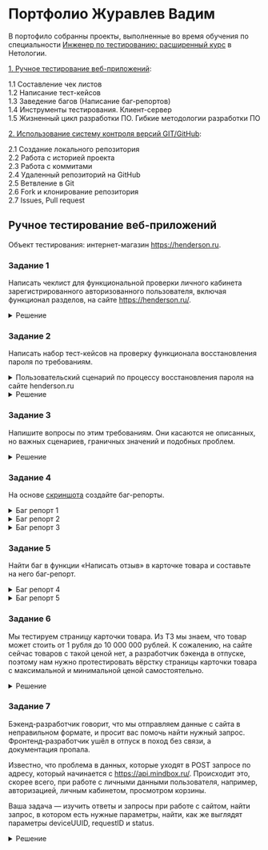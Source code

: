# Портфолио Журавлев Вадим

В портофило собранны проекты, выполненные во время обучения по специальности [Инженер по тестированию: расширенный курс](https://netology.ru/programs/qa) в Нетологии.

[1. Ручное тестирование веб-приложений]((#test-design)<br>):     

1.1 Составление чек листов  
1.2 Написание тест-кейсов  
1.3 Заведение багов (Написание баг-репортов)  
1.4 Инструменты тестирования. Клиент-сервер  
1.5 Жизненный цикл разработки ПО. Гибкие методологии   разработки ПО

[2. Использование систему контроля версий GIT/GitHub]((#git-github)<br>): 
 
2.1 Создание локального репозитория  
2.2 Работа с историей проекта  
2.3 Работа с коммитами  
2.4 Удаленный репозиторий на GitHub  
2.5 Ветвление в Git  
2.6 Fork и клонирование репозитория  
2.7 Issues, Pull request  

## Ручное тестирование веб-приложений

Объект тестирования: интернет-магазин https://henderson.ru.

### Задание 1

Написать чеклист для функциональной проверки личного кабинета зарегистрированного авторизованного пользователя, включая функционал разделов, на сайте https://henderson.ru/.

<details>
<summary>Решение</summary>

***

| | | |
|-|-|-|
|**Группа проверок/модуль**|**Проверка**|**Приоритет**|
|Мои покупки Раздел "Текущие заказы"|1. Отображение текущих заказов|High|
| |2. Просмотр статуса заказа|High|
| |3. Отмена заказа|High|
| |4. Адрес получения заказы|High|
| |5. Повтор заказа|High|
|Мои покупки Раздел "Покупки"|1. Отображение покупки|High|
| |2. Оценить и оставить отзыв о товаре|Medium|
| |3. Поиск купленного товара |Medium|
| |4. Сортировка списка покупок|High|
|Мои покупки Раздел "Отменненные заказы"|1. Отображение отменных заказов|High|
| |2. Повтор отмененного заказа|High|
| |3. Поиск отменных заказов|High|
| |4. Сортирвка отменных заказов|High|
|Личные данные|1. Валидацию поля "Фамилия"|High|
| |2. Валидацию поля "Имя"|High|
| |3. Валидацию поля "Отчество"|Low|
| |4. Валидацию поля "Дата Рождения"|High|
| |5. Валидацию поля "Телефон"|High|
| |6. Валидацию поля "Email"|High|
| |7. Выбор одного из двух данных в поле "Пол" |High|
| |8. Добавление личных данных|High|
| |9. Изменение  личных данных|High|
| |10. Измнение пароля от личного кабинета|High|
| |11. Изменение номера телефона|High|
| |12. Измнение Email|High|
|Клубная карта HENDERSON|1. Добавление клубной карты|High|
| |2. Валидацию поля "Серия"|High|
| |3. Валидацию поля "№ карты"|High|
| |4. Проверить переход по ссылке для более подробной информации о клубе привилегий и скидках по карте |Medium|
| |5. Удаление клубной карты|High|
|Избранное|1. Добавление товара в избранное|High|
| |2. Отображение товара в наличии при выборе чекбокса "Только в наличии"|High|
| |3. Отображение товара отложенные в корзине при выборе чекбокса "Отложенные в корзине"|High|
| |4. Сортировка товара по дате добавления|High|
| |5. Сортировка товара по увеличению цены|High|
| |6. Сортировка товара по убыванию цены|High|
| |7. Сортировка товара по новинкам|High|
| |8. Сортировка товара по скидкам|High|
| |9. Удаление товара из списка "Избранное"|High|
|Мои адреса Раздел "Доставка курьером"|1. Добавление адреса доставки|High|
| |2. Изменение выбранного адреса доставки|High|
| |3. Удаление выбранного адреса доставки|High|
|Мои адреса Раздел "Адреса салонов"|1. Добавление адреса салона|High|
| |2. Изменение выбранного адреса салона|High|
| |3. Удаление выбранного адреса салона|High|
|Мои адреса Раздел "Пункты выдачи и постаматы"|1. Добавление пункта выдачи|High|
| |2. Замена выбранного пункта выдачи|High|
| |3. Удаление выбранного пункта выдачи|High|
|Подписки и настройки|1. Согласие на Email рассылку|High|
| |2. Отказ от Email рассылке|High|
| |3. Соласие на смс и viber уведомления|High|
| |4. Отказ от смс и viber уведомлений|High|
| |5. Отказаться от получения электронных чеков при покупке в салоне (только для покупок в салонах РФ)|High|
| |6. Согласиться получать электронные чеки при покупке в салоне (только для покупок в салонах РФ)|High|
|Вопросы и ответы|1. Отображение вопросов клиента, если он их задает в карточке товара|Medium|
| |2. Просмотр статуса вопроса|Low|
| |3. Задать вопрос прямо из раздела "Вопросы и ответы"|Medium|
|Мои отзывы|1. Отображение отзывов клиента в ЛК|Low|
| |2. Просмотр был ли полезный отзыв или нет|Low|

***

</details>

### Задание 2

Написать набор тест-кейсов на проверку функционала восстановления пароля по требованиям. 

<details>
<summary>Пользовательский сценарий по процессу восстановления пароля на сайте henderson.ru</summary>

***

Восстановление пароля личного кабинета на сайте возможно через авторизацию в личном кабинете https://henderson.ru/hlogin/

Пользователь на главном экране нажимает кнопку “Войти”.
Система отображает радио кнопки Войти “по email” или “по номеру телефона”, а также кнопку “Забыли пароль?”.
Пользователь нажимает кнопку “Забыли пароль?”, система отображает модальное окно с вариантами по способам связи восстановления пароля- радио кнопки “по email” или “по телефону”.

Пользователь нажимает радиокнопку “по телефону”, система отображает поле для ввода номера телефона. 
Пользователь вводит номер телефона (8-888-888-88-88), нажимает кнопку “Отправить”. 
Система отображает поле “Проверочный код”.
Система отправляет в смс или в вайбер код. 
Пользователь вводит 6-ти значный код. Нажимает кнопку “Отправить”. Система отображает страницу личного кабинета. На данной странице пользователь устанавливает новый пароль.
Для повторной отправки кода пользователю необходимо нажать кнопку “Код не пришел, повторить отправку”.

Пользователь нажимает радиокнопку “по email”, система отображает поле для ввода email.
Пользователь вводит email, система проводит валидацию, пользователь нажимает кнопку “Отправить”.
Система отображает сообщение: “На Ваш адрес мы направили письмо со ссылкой.
Перейдите по ней, чтобы подтвердить корректность адреса.” Через несколько секунд система отображает кнопку “Письмо не пришло, повторить отправку”.
Система отправляет на почту письмо для перехода в личный кабинет.

***

</details> 

<details>
<summary>Решение</summary>

***

| | | | | | | |
|-|-|-|-|-|-|-|
|**ID**|**Название (Title):**|**Описание( Summary):**|**Приоритет (Priority)**|**Предусловия (Preconditions)**|**Шаги (Steps to reproduce):**|**Ожидаемый результат (Expected result):**|
|1|Восстановления пароля  на сайте henderson.ru с помощью  Email| |Высокий|Перейти по ссылке: https://henderson.ru/hlogin/|1. Нажать кнопку "Забыли пароль?"|1. Появляется форма для восстановления пароля|
| | | | | |2. Нажать радио-кнопку "по Email"|2. Появляется форма для ввода Email|
| | | | | |3. Ввести зарегистрированный Email|3. Поле "Email" приняло заданное значение|
| | | | | |4. Нажать кнопку "Отправить"|4.Система отображает сообщение:  “На Ваш адрес мы направили письмо со ссылкой. Перейдите по ней, чтобы подтвердить корректность  адреса.”  |
| | | | | |5. Перейти по ссылке из письма|5. Система отображает форму для заполнения  нового пароля и подтверждения его|
| | | | | |6. Ввести новый пароль в поле "Новый пароль"|6. Поле "Новый пароль" приняло заданное значение|
| | | | | |7. Ввести новый пароль в поле "Пароль еще раз"|7. Поле "Пароль еще раз" приняло заданное значение|
| | | | | |8. Нажать кнопку "Сохранить"|8. Система отображает сообщения  "Пароль успешно сохранен"|
|2|Восстановления пароля  на сайте henderson.ru с помощью  смс| |Высокий|Перейти по ссылке: https://henderson.ru/hlogin/|1. Нажать кнопку "Забыли пароль?"|1. Появляется форма для восстановления пароля|
| | | | | |2. Нажать радио-кнопку "по телефону"|2. Появляется форма для ввода номера телефона|
| | | | | |3. Ввести зарегистрированный номер телефона|3. Поле "номер телефон" приняло заданное значение|
| | | | | |4. Нажать кнопку "Отправить"|4.Система отображает поле “Проверочный код” и  отпраляет код по СМС|
| | | | | |5. Ввести код из СМС в поле "Проверочный код"|5. Поле "Проверочный код" приняло заданное значение|
| | | | | |6. Нажать кнопку "Отправить"|6. Система отображает страницу личного кабинета.  На данной странице пользователь устанавливает  новый пароль.|
| | | | | |7. Ввести новый пароль в поле "Новый пароль"|7. Поле "Новый пароль" приняло заданное значение|
| | | | | |8. Ввести новый пароль в поле "Пароль еще раз"|8. Поле "Пароль еще раз" приняло заданное значение|
| | | | | |9. Нажать кнопку "Сохранить"|9. Система отображает сообщения  "Пароль успешно сохранен"|
|3|Восстановления пароля  на сайте henderson.ru с помощью  viber| |Высокий|Перейти по ссылке: https://henderson.ru/hlogin/|1. Нажать кнопку "Забыли пароль?"|1. Появляется форма для восстановления пароля|
| | | | | |2. Нажать радио-кнопку "по телефону"|2. Появляется форма для ввода номера телефона|
| | | | | |3. Ввести зарегистрированный номер телефона|3. Поле "номер телефон" приняло заданное значение|
| | | | | |4. Нажать кнопку "Отправить"|4.Система отображает поле “Проверочный код” и  отпраляет viber код|
| | | | | |5. Ввести viber код в поле "Проверочный код"|5. Поле "Проверочный код" приняло заданное значение|
| | | | | |6. Нажать кнопку "Отправить"|6. Система отображает страницу личного кабинета.  На данной странице пользователь устанавливает  новый пароль.|
| | | | | |7. Ввести новый пароль в поле "Новый пароль"|7. Поле "Новый пароль" приняло заданное значение|
| | | | | |8. Ввести новый пароль в поле "Пароль еще раз"|8. Поле "Пароль еще раз" приняло заданное значение|
| | | | | |9. Нажать кнопку "Сохранить"|9. Система отображает сообщения  "Пароль успешно сохранен"|
|4|Валидация данных для поля телефон при восстановлении пароля на сайте  https://henderson.ru/| |Высокий|Перейти по ссылке  https://henderson.ru/hlogin/|1. Нажать кнопку "Забыли пароль?"|1. Открывается форма для восстановления пароля |
| | | | | |2. Клинкуть по радио кнопке  "По номеру телефона"|2. Отображается поле "Телефон"  для заполненния данных|
| | | | | |3. Заполнить поле "Телефон"  в формате (8-888-888-88-88) зарегистрированного пользователя|3. Поле "Телефон" приняло заданное значение|
| | | | | |4. Нажать кнопку "Отправить"|4. Система отображает поле “Проверочный код”. Система отправляет в смс или в вайбер код.  |
| | | | | |5. Заполнить поле "Телефон"  цифрами в количестве символов 10|5. Поле "Телефон" выдает ошибку  "Телефон указан не верно"|
| | | | | |6. Заполнить поле "Телефон"  цифрами в количестве символов 12|6. Поле "Телефон" выдает ошибку  "Телефон указан не верно"|
| | | | | |7. Заполнить поле "Телефон"  русским алфавитом|7. Поле "Телефон" выдает ошибку  "Телефон указан не верно"|
| | | | | |8. Заполнить поле "Телефон"  латинским алфавитом|8. Поле "Телефон" выдает ошибку  "Телефон указан не верно"|
| | | | | |9. Заполнить поле "Телефон"  с использованием спец. символов|9. Поле "Телефон" выдает ошибку  "Телефон указан не верно"|
| | | | | |10. Прокликать поле "Телефон "пробелами"|10. Поле "Телефон" выдает ошибку  "Телефон указан не верно"|
|5|Ввод валидных данных поля "email"  для восстанавления пароля  личного кабинета на сайте  https://henderson.ru/|Принимаем, что email  зарегистрирован|Высокий|1. Перейти по ссылке  https://henderson.ru/hlogin/ 2. Нажать кнопку  "Забыли пароль?" 3. Нажать радио-кнопку по "email"|1. Заполнить поле "Email" в формате имя@домен.com|1.Поле "Email" приняло заданное значение|
| | | | | |2. Заполнить поле "Email"  электронной почтой с поддоменом |2.Поле "Email" приняло заданное значение|
| | | | | |3. Заполнить поле "Email" адресом  электронной почты с поддоменом|3.Поле "Email" приняло заданное значение|
| | | | | |4. Заполнить поле "Email" адресом  электронной почты  с цитируемой локальной частью|4.Поле "Email" приняло заданное значение|
| | | | | |5. Заполнить поле "Email" адресом  электронной почты  с буквенно-цифровым доменом|5.Поле "Email" приняло заданное значение|
|6|Ввод невалидных данных поля "Email" для восстанавления пароля  личного кабинета на сайте  https://henderson.ru/| |Средний|1. Перейти по ссылке  https://henderson.ru/hlogin/ 2. Нажать кнопку  "Забыли пароль?" 3. Нажать радио-кнопку по "email"    |1. Оставить поле "Email" пустым|1. Поле "Emal" выдает ошибку, о том что, данные заполнены неверно|
| | | | | |2. Заполнить поле "Email" адресом  электронной почты  с несколькими символами "@"|2. Поле "Emal" выдает ошибку, о том что, данные заполнены неверно|
| | | | | |3. Заполнить поле "Email" без домена|3. Поле "Emal" выдает ошибку, о том что, данные заполнены неверно|
| | | | | |4. Заполнить поле "Email" с использованием спец. символов(кроме точек)|4. Поле "Emal" выдает ошибку, о том что, данные заполнены неверно|
| | | | | |5. Заполнить поле "Email" с использованием  пробела|5. Поле "Emal" выдает ошибку, о том что, данные заполнены неверно|
| | | | | |6. Заполнить поле "Email" с использованием  дефиса|6. Поле "Emal" выдает ошибку, о том что, данные заполнены неверно|
| | | | | |7. Заполнить поле "Email" адресом  электронной почты с отсутствующим  символом "@"|7. Поле "Emal" выдает ошибку, о том что, данные заполнены неверно|
| | | | | |8. Заполнить поле "Email" адресом  электронной почты с последовательным  адресом "." в домене: имя@домен..com|8. Поле "Emal" выдает ошибку, о том что, данные заполнены неверно|
|7|Валидация поля "Новый пароль"  для восстанавления пароля  личного кабинета на сайте  https://henderson.ru/| |Высокий|1. Перейти по ссылке: https://henderson.ru/hlogin/ 2. Нажать кнопку  "Забыли пароль?" 3. Нажать радио-кнопку  "по Email" 4. Ввести  зарегистрированный Email 5. Нажать кнопку  "Отправить" 6. Перейти  по ссылке из письма|1. Ввести в поле "Новый пароль" пароль  из 8 символов|1. Поле "Новый пароль" приняло заданное значение|
| | | | | |2. Ввести в поле "Новый пароль" пароль  из 9 символов|2. Поле "Новый пароль" приняло заданное значение|
| | | | | |3. Ввести в поле "Новый пароль" пароль  из 7 символов|3. Поле "Новый пароль" выдает ошибку о том,  что необходимо ввести минимум 8 символов|
| | | | | |4. Прокликать поле "Новый пароль" пробелом|4. Поле "Новый пароль" выдает ошибку о том,  что необходимо ввести минимум 8 символов|
| | | | | |5. Заполнить поле "Новый пароль" с  использованием спец.символов|5. Поле "Новый пароль" приняло заданное значение|
| | | | | |6. Заполнить поле "Новый пароль"  русским алфавитом|6. Поле "Новый пароль" приняло заданное значение|
| | | | | |7. Заполнить поле "Новый пароль"  латинским алфавитом|7. Поле "Новый пароль" приняло заданное значение|
| | | | | |8. Заполнить поле "Новый пароль" с  использованием заглавных букв|8. Поле "Новый пароль" приняло заданное значение|
|8|Валидация поля "Пароль еще раз"  для восстанавления пароля  личного кабинета на сайте  https://henderson.ru/| |Высокий|1. Перейти по ссылке: https://henderson.ru/hlogin/ 2. Нажать кнопку  "Забыли пароль?" 3. Нажать радио-кнопку  "по Email" 4. Ввести  зарегистрированный Email 5. Нажать кнопку  "Отправить" 6. Перейти  по ссылке из письма|1. Ввести в поле "Пароль еще раз" пароль  из 8 символов одинаковый с полем "Новый пароль"|1. Поле "Пароль еще раз" приняло заданное значение|
| | | | | |2. Ввести в поле "Пароль еще раз" пароль  из 9 символов одинаковый с полем "Новый пароль"|2. Поле "Пароль еще раз" приняло заданное значение|
| | | | | |3. Ввести в поле "Пароль еще раз" пароль  из 7 символов одинаковый с полем "Новый пароль"|3. Поле "Пароль еще раз" выдает ошибку о том,  что необходимо ввести минимум 8 символов|
| | | | | |4. Прокликать поле "Пароль еще раз" пробелом|4. Поле "Пароль еще раз" выдает ошибку о том,  что необходимо ввести минимум 8 символов|
| | | | | |5. Заполнить поле "Пароль еще раз" с  использованием спец.символов  одинаковым с полем "Новый пароль"|5. Поле "Пароль еще раз" приняло заданное значение|
| | | | | |6. Заполнить поле "Пароль еще раз"  русским алфавитом одинаковым  с полем"Новый пароль"|6. Поле "Пароль еще раз" приняло заданное значение|
| | | | | |7. Заполнить поле "Пароль еще раз"  латинским алфавитом одинаковым  с полем "Новый пароль"|7. Поле "Пароль еще раз" приняло заданное значение|
| | | | | |8. Заполнить поле "Пароль еще раз" с  использованием заглавных букв одинаковым  с полем "Новый пароль"|8. Поле "Пароль еще раз" приняло заданное значение|
| | | | | |9. Ввести в поле "Пароль еще раз" отличающийся от пароля в поле "Новый пароль"|9. Поле "Пароль еще раз" выдает ошибку о том, что пароль не совпадает|
|9|Ввод незарегистрированного Email  для восстанавления пароля  личного кабинета на сайте  https://henderson.ru/| |Высокий|Перейти по ссылке: https://henderson.ru/hlogin/|1. Нажать кнопку "Забыли пароль?"|1. Появляется форма для восстановления пароля|
| | | | | |2. Нажать радио-кнопку "по Email"|2. Появляется форма для ввода Email|
| | | | | |3. Ввести незарегистрированный Email|3. Поле "Email" приняло заданное значение|
| | | | | |4. Нажать кнопку "Отправить"|4.Система отображает сообщение:  “Данный Email незарегистрирован. Пожалуйста,  воспользуйтесь формой регистрации”  |
|10|Ввод незарегистрированного номера телефона для восстанавления пароля  личного кабинета на сайте  https://henderson.ru/| |Высокий|Перейти по ссылке: https://henderson.ru/hlogin/|1. Нажать кнопку "Забыли пароль?"|1. Появляется форма для восстановления пароля|
| | | | | |2. Нажать радио-кнопку "по телефону"|2. Появляется форма для ввода номера телефона|
| | | | | |3. Ввести незарегистрированный номер телефона|3. Поле "телефон" приняло заданное значение|
| | | | | |4. Нажать кнопку "Отправить"|4.Система отображает сообщение:  “Данный номер телефона незарегистрирован.  Пожалуйста, воспользуйтесь формой регистрации”  |
|11|Переход по устаревшей ссылке  для восстанавления пароля личного кабинета на сайте https://henderson.ru/| |Высокий|Перейти по ссылке: https://henderson.ru/hlogin/|1. Нажать кнопку "Забыли пароль?"|1. Появляется форма для восстановления пароля|
| | | | | |2. Нажать радио-кнопку "по Email"|2. Появляется форма для ввода Email|
| | | | | |3. Ввести зарегистрированный Email|3. Поле "Email" приняло заданное значение|
| | | | | |4. Нажать кнопку "Отправить"|4.Система отображает сообщение:  “На Ваш адрес мы направили письмо со ссылкой. Перейдите по ней, чтобы подтвердить корректность  адреса.”  |
| | | | | |5. Перейти по устаревшей ссылке из письма|5. Открывается сайт и отображается сообщение: "Ваша ссылка устарела, произведите восстановления пароля повторно"|
|12|Ввод устаревшего кода из смс/viber  для восстановления пароля личного  кабинета на сайте https://henderson.ru/|Код пришел до  повторного запроса|Высокий|Перейти по ссылке: https://henderson.ru/hlogin/|1. Нажать кнопку "Забыли пароль?"|1. Появляется форма для восстановления пароля|
| | | | | |2. Нажать радио-кнопку "по телефону"|2. Появляется форма для ввода номера телефона|
| | | | | |3. Ввести зарегистрированный номер телефона|3. Поле "номер телефон" приняло заданное значение|
| | | | | |4. Нажать кнопку "Отправить"|4.Система отображает поле “Проверочный код” и  отпраляет код по СМС/viber|
| | | | | |5. Ввести код из СМС/viber  в поле "Проверочный код"|5. Поле "Проверочный код" выдает ошибку о том, что код введен не верно|
|13|Повторная отправка письма для восстановления пароля личного  кабинета на сайте https://henderson.ru/ с помощью Email| |Высокий|Перейти по ссылке: https://henderson.ru/hlogin/|1. Нажать кнопку "Забыли пароль?"|1. Появляется форма для восстановления пароля|
| | | | | |2. Нажать радио-кнопку "по Email"|2. Появляется форма для ввода Email|
| | | | | |3. Ввести зарегистрированный Email|3. Поле "Email" приняло заданное значение|
| | | | | |4. Нажать кнопку "Отправить"|4.Система отображает сообщение:  “На Ваш адрес мы направили письмо со ссылкой. Перейдите по ней, чтобы подтвердить корректность  адреса.”  |
| | | | | |5. Подождать несколько секунд  для отправки  повторного письма|5. Система отображает кнопку  "Письмо не пришло, повторить отправку"|
| | | | | |6. Нажать на кнопку  "Письмо не пришло, повторить отправку"|6. Система отправляет на почту письмо  для перехода в личный кабинет.|
| | | | | |7. Перейти по повторной ссылке из письма|7. Система отображает форму для заполнения  нового пароля и подтверждения его|
| | | | | |8. Ввести новый пароль в поле "Новый пароль"|8. Поле "Новый пароль" приняло заданное значение|
| | | | | |9. Ввести новый пароль в поле "Пароль еще раз"|9. Поле "Пароль еще раз" приняло заданное значение|
| | | | | |10. Нажать кнопку "Сохранить"|10. Система отображает сообщения  "Пароль успешно сохранен"|
|14|Повторная отправка кода для восстановления пароля личного  кабинета на сайте https://henderson.ru/ с помощью СМС| |Высокий|Перейти по ссылке: https://henderson.ru/hlogin/|1. Нажать кнопку "Забыли пароль?"|1. Появляется форма для восстановления пароля|
| | | | | |2. Нажать радио-кнопку "по телефону"|2. Появляется форма для ввода номера телефона|
| | | | | |3. Ввести зарегистрированный номер телефона|3. Поле "номер телефон" приняло заданное значение|
| | | | | |4. Нажать кнопку "Отправить"|4.Система отображает поле “Проверочный код” и  отпраляет код по СМС|
| | | | | |5. Подождать несколько секунд  для отправки  повторного кода|5. Система отображает кнопку  "Код не пришел, повторить отправку"|
| | | | | |6. Нажать на кнопку  "Код не пришел, повторить отправку"|6. Система отправляет повторный код по СМС|
| | | | | |7. Ввести повторный код из СМС  в поле "Проверочный код"|7. Поле "Проверочный код" приняло заданное значение|
| | | | | |8. Нажать кнопку "Отправить"|8. Система отображает страницу личного кабинета.  На данной странице пользователь устанавливает  новый пароль.|
| | | | | |9. Ввести новый пароль в поле "Новый пароль"|9. Поле "Новый пароль" приняло заданное значение|
| | | | | |10. Ввести новый пароль в поле "Пароль еще раз"|10. Поле "Пароль еще раз" приняло заданное значение|
| | | | | |11. Нажать кнопку "Сохранить"|11. Система отображает сообщения  "Пароль успешно сохранен"|
|15|Повторная отправка кода для восстановления пароля личного  кабинета на сайте https://henderson.ru/ с помощью Viber код| |Высокий|Перейти по ссылке: https://henderson.ru/hlogin/|1. Нажать кнопку "Забыли пароль?"|1. Появляется форма для восстановления пароля|
| | | | | |2. Нажать радио-кнопку "по телефону"|2. Появляется форма для ввода номера телефона|
| | | | | |3. Ввести зарегистрированный номер телефона|3. Поле "номер телефон" приняло заданное значение|
| | | | | |4. Нажать кнопку "Отправить"|4.Система отображает поле “Проверочный код” и  отпраляет Viber код|
| | | | | |5. Подождать несколько секунд  для отправки  повторного кода|5. Система отображает кнопку  "Код не пришел, повторить отправку"|
| | | | | |6. Нажать на кнопку  "Код не пришел, повторить отправку"|6. Система отправляет повторный Viber код|
| | | | | |7. Ввести повторный Viber код в поле "Проверочный код"|7. Поле "Проверочный код" приняло заданное значение|
| | | | | |8. Нажать кнопку "Отправить"|8. Система отображает страницу личного кабинета.  На данной странице пользователь устанавливает  новый пароль.|
| | | | | |9. Ввести новый пароль в поле "Новый пароль"|9. Поле "Новый пароль" приняло заданное значение|
| | | | | |10. Ввести новый пароль в поле "Пароль еще раз"|10. Поле "Пароль еще раз" приняло заданное значение|
| | | | | |11. Нажать кнопку "Сохранить"|11. Система отображает сообщения  "Пароль успешно сохранен"|
|16|Валидация поля "Проверочный код"  для восстановления пароля личного  кабинета на сайте https://henderson.ru/|Принимаем, что код состоит только из цифр|Высокий|Перейти по ссылке:  https://henderson.ru/hlogin/ 1. На главном экране  нажать кнопку "Войти" 2. В появившейся форме  нажать кнопку  "Забыли пароль?" 3. Нажать на  радио-кнопку "по телефону 4. Ввести номер телефона  в формате  (8-888-888-88-88) 5. Нажать кнопку  "Отправить"|1. Ввести в поле "Проверочный код"  6ти значный цифровой код|1. Поле приняло заданное значение|
| | | | | |2. Ввести в поле "Проверочный код"  5ти значный цифровой код|2. Поле "Проверочный код" выдает ошибку. Код состоит из  6ти значений|
| | | | | |3. Ввести в поле "Проверочный код"  7ми значный цифровой код|3. Поле "Проверочный код" выдает ошибку. Код состоит из  6ти значений|
| | | | | |4. Заполнить поле "Проверочный код"  с использованием спец. символом|5. Поле "Проверочный код" выдает ошибку, о том что,  код состоит из цифр в количестве 6ти символов|
| | | | | |5. Заполнить поле "Проверочный код" русским алфавитом|6. Поле "Проверочный код" выдает ошибку, о том что,  код состоит из цифр в количестве 6ти символов|
| | | | | |6. Заполнить поле "Проверочный код" латинским алфавитом|7. Поле "Проверочный код" выдает ошибку, о том что,  код состоит из цифр в количестве 6ти символов|
| | | | | |7. Прикликать поле "Проверочный код" пробелом оставляя его пустым|8. Поле "Проверочный код" выдает ошибку, о том что,  код состоит из цифр в количестве 6ти символов|
|17|Ввод кода в течении срока действия/  по истечению срока действия для  восстановления пароля личного  кабинета на сайте https://henderson.ru/| |Высокий|Перейти по ссылке: https://henderson.ru/hlogin/|1. Нажать кнопку "Забыли пароль?"|1. Появляется форма для восстановления пароля|
| | | | | |2. Нажать радио-кнопку "по телефону"|2. Появляется форма для ввода номера телефона|
| | | | | |3. Ввести зарегистрированный номер телефона|3. Поле "номер телефон" приняло заданное значение|
| | | | | |4. Нажать кнопку "Отправить"|4.Система отображает поле “Проверочный код” и  отпраляет код по СМС/viber|
| | | | | |5. Ввести код в течении срока действия  из СМС/viber в поле "Проверочный код"|5. Поле "Проверочный код" приняло заданное значение|
| | | | | |6. Ввести код по истечению срока действия  из СМС/viber в поле "Проверочный код"|6. Поле "Проверочный код" выдает ошибку о том, что действие кода устарело, отправьте код повторно|
|18|Переход по ссылке из письма  в течении срока действия/  по истечению срока действия для  восстановления пароля личного  кабинета на сайте https://henderson.ru/ | |Высокий|Перейти по ссылке: https://henderson.ru/hlogin/|1. Нажать кнопку "Забыли пароль?"|1. Появляется форма для восстановления пароля|
| | | | | |2. Нажать радио-кнопку "по Email"|2. Появляется форма для ввода Email|
| | | | | |3. Ввести зарегистрированный Email|3. Поле "Email" приняло заданное значение|
| | | | | |4. Нажать кнопку "Отправить"|4.Система отображает сообщение:  “На Ваш адрес мы направили письмо со ссылкой. Перейдите по ней, чтобы подтвердить корректность  адреса.”  |
| | | | | |5. Перейти по ссылке из письма в течении срока действия ссылки|5. Система отображает форму для заполнения  нового пароля и подтверждения его|
| | | | | |6. Перейти по ссылке из письма по истечению   действия ссылки|6. Система отображает сообщение: "Ваша ссылка устарела, произведите восстановление  пароля повторно"|

***

</details> 

### Задание 3

Напишите вопросы по этим требованиям. Они касаются не описанных, но важных сценариев, граничных значений и подобных проблем.

<details>
<summary>Решение</summary>

***

1. Возможна ли валидация поля проверочный код, если цифры заполнены через пробел или дефис?  
2. Код только цифры или буквы и спец символы то же?
3. Смс сообщение с кодом, приходит в первую очередь в вайбер или смс? Т.е. если стоит приоритет на первую отправку в вайбер, то должно прийти на вайбер, если у пользователя установлено это приложении. Если вайбера у пользователя нет, система обрабатывает введенный номер, понимает, что данного номера нет в вайбере и отправляет код через смс
4. Через какое время, должна появится кнопка "Код не пришел, повторил отправку" для повторной отправки кода через номер телефона?
5. Проходит ли валидация зарегистрированного номера телефона? 
6. Если пользователь введёт номер телефона который незарегистрирован, система выдаст ошибку или создаст нового пользователя?

***

</details>

### Задание 4

На основе [скриншота](https://u.netology.ru/backend/uploads/lms/content_assets/file/997/%D0%91%D0%B5%D0%B7_%D0%BD%D0%B0%D0%B7%D0%B2%D0%B0%D0%BD%D0%B8%D1%8F__2_.png) создайте баг-репорты.

<details>
<summary>Баг репорт 1</summary>

***

| | | | | | | | |
|-|-|-|-|-|-|-|-|
|**Номер дефекта**|**Название (Summary):**|**Критичность /Серьезность  (Severity):**|**Окружение**|**Описание (Description):**|**Шаги (Steps to reproduce):**|**Фактический результат (Actual result):**|**Ожидаемый результат (Expected result):**|
|1|На сайте https://henderson.ru/  для авторизованного пользователя в хедере главной страницы отображается кнопка "Зарегистрироваться" вместо "Личный кабинет"|Значительная (Major)|ОС WIndows 10 pro,  Браузер Chrome  Версия 123.0.6312.106  (Официальная сборка), (64 бит)| |1. Зайти на сайт  https://henderson.ru/|У авторизованного пользователя  появляются кнопки  “Зарегистрироваться" “Выход”|У авторизованного пользователя  появляются кнопки  “Личный кабинет”  “Выход”|
| | | | | |2. Выполнить авторизацию| | |

![](/img/bug1.png)

***

</details>

<details>
<summary>Баг репорт 2</summary>

***

| | | | | | | | |
|-|-|-|-|-|-|-|-|
|**Номер дефекта**|**Название (Summary):**|**Критичность /Серьезность  (Severity):**|**Окружение|Описание (Description):**|**Шаги (Steps to reproduce):**|**Фактический результат (Actual result):**|**Ожидаемый результат (Expected result):**|
|2|На сайте https://henderson.ru/  при поиске товара по слову  "Пиджак", итоговая стоимость  товара не соответствует указанной скидки для этого товара |Блокирующая (Blocker)|ОС WIndows 10 pro,  Браузер Chrome  Версия 123.0.6312.106  (Официальная сборка), (64 бит)| |1. Открыть сайт  https://henderson.ru/|Итоговая стоимость пиджака  не соответсвует указанной  скидки.  Первый товар при первоначальной  стоимости 23 999 руб,  с учетом скидки 50%,  итоговая стоимость  пиджака 41 995 руб. Второй товар при первоначальной  стоимости 21 999 руб,  с учетом скидки 68%,  итоговая стоимость  пиджака 6 995 руб. Третий товар при первоначальной  стоимости 23 999 руб,  с учетом скидки 90%,  итоговая стоимость  пиджака 11 995 руб.|Итоговая стоимость пиджака  соотвествует указанной скидки. Первый товар при первоначальной  стоимости 23 999 руб,  с учетом скидки 50%,  итоговая стоимость  пиджака 11 999 руб. Второй товар при первоначальной  стоимости 21 999 руб,  с учетом скидки 68%,  итоговая стоимость  пиджака 7 040 руб. Третий товар при первоначальной  стоимости 23 999 руб,  с учетом скидки 90%,  итоговая стоимость  пиджака 2 399 руб.|
| | | | | |2. Выполнить авторизацию| | |
| | | | | |3. В поисковую строку  ввести слово “Пиджак”| | |
| | | | | |4. Нажать кнопку "Поиск"| | |


![](/img/bug2.png)

***

</details>

<details>
<summary>Баг репорт 3</summary>

***

| | | | | | | | |
|-|-|-|-|-|-|-|-|
|Номер дефекта|Название (Summary):|Критичность /Серьезность  (Severity):|Окружение|Описание (Description):|Шаги (Steps to reproduce):|Фактический результат (Actual result):|Ожидаемый результат (Expected result):|
|3|На сайте https://henderson.ru/  при поиске товара по слово  "Пиджак" в залоговке поиска  отображается слово "Носки" |Незначительная (Minor)|ОС WIndows 10 pro,  Браузер Chrome  Версия 123.0.6312.106  (Официальная сборка),  (64 бит) | |1. Открыть сайт  https://henderson.ru/|Пользователь видит  сообщение "по вашему  запросу "Носки" найдено:"|Пользователь видит  сообщение "по вашему  запросу "Пиджак" найдено:"|
| | | | | |2. Выполнить авторизацию| | |
| | | | | |3. В поисковую строку  ввести слово “Пиджак”| | |
| | | | | |4. Нажать кнопку "Поиск"| | |

![](/img/bug3.png)

***

</details>

### Задание 5

Найти баг в функции «Написать отзыв» в карточке товара и составьте на него баг-репорт.

<details>
<summary>Баг репорт 4</summary>

***
| | | | | | | | |
|-|-|-|-|-|-|-|-|
|**Номер дефекта**|**Название (Summary):**|**Критичность/Серьезность (Severity):**|**Окружение**|**Описание (Description):**|**Шаги (Steps to reproduce):**|**Фактический результат (Actual result):**|**Ожидаемый результат (Expected result):**|
|4|На сайте https://henderson.ru/  пользователь  может оставить отзыв на товар, который не покупал|Значительная (Major)|ОС WIndows 10 pro,  Браузер Chrome  Версия 123.0.6312.106  (Официальная сборка), (64 бит)| |1. Зайти на сайт  https://henderson.ru/|Появляется сообщение об успешной отправке отзыва на модерацию|Появляется собщение, "Вы не можете отставить отзыв, так как Вы не приобретали данный товар"|
| | | | | |2. Выполнить авторизацию| | |
| | | | | |3. Ввести любой поисковый запрос в поисковую строку| | |
| | | | | |4. Выбрать любой из предложенных товаров (который Вы не покупали)| | |
| | | | | |5. В карточке товара нажать кнопку "Отзывы покупателей"| | |
| | | | | |6. В "Отзывы покупателей" нажать кнопку "Написать отзыв"| | |
| | | | | |7. Заполнить любой информацией предложенные поля, нажать кнопку "Отправить отзыв"| | |

***

</details>

<details>
<summary>Баг репорт 5</summary>

***

| | | | | | | | |
|-|-|-|-|-|-|-|-|
|**Номер дефекта**|**Название (Summary):**|**Критичность/Серьезность (Severity):**|**Окружение**|**Описание (Description):**|**Шаги (Steps to reproduce):**|**Фактический результат (Actual result):**|**Ожидаемый результат (Expected result):**|
|5|На сайте https://henderson.ru/ при отправке отзывы на товар, пользователь может не соглашаться на обработку перспольный данных|Критическая (Critical)|ОС WIndows 10 pro, Браузер Chrome Версия 123.0.6312.106 (Официальная сборка), (64 бит)| |1. Зайти на сайт  https://henderson.ru/|Появляется сообщение об успешной отправке отзыва на модерацию|Появляется собщение, "Данный чек бокс является обязательным"|
| | | | | |2. Выполнить авторизацию| | |
| | | | | |3. Ввести любой поисковый запрос в поисковую строку| | |
| | | | | |4. Выбрать любой из предложенных товаров | | |
| | | | | |5. В карточке товара нажать кнопку "Отзывы покупателей"| | |
| | | | | |6. В "Отзывы покупателей" нажать кнопку "Написать отзыв"| | |
| | | | | |7. Заполнить любой информацией предложенные поля| | |
| | | | | |8. Убрать чек бокс с  "Соглашаюсь на обработку  моих персональных данных"| | |
| | | | | |9. Нажать кнопку "Отправить отзыв"| | |

***

</details>

### Задание 6

Мы тестируем страницу карточки товара. Из ТЗ мы знаем, что товар может стоить от 1 рубля до 10 000 000 рублей. К сожалению, на сайте сейчас товаров с такой ценой нет, а разработчик бэкенда в отпуске, поэтому нам нужно протестировать вёрстку страницы карточки товара с максимальной и минимальной ценой самостоятельно.

<details>
<summary>Решение</summary>

***

![](/img/zadan6.1.png)

![](/img/zadan6.2.png)

***

</details>

### Задание 7

Бэкенд-разработчик говорит, что мы отправляем данные с сайта в неправильном формате, и просит вас помочь найти нужный запрос. Фронтенд-разработчик ушёл в отпуск в поход без связи, а документация пропала.

Известно, что проблема в данных, которые уходят в POST запросе по адресу, который начинается с https://api.mindbox.ru/. Происходит это, скорее всего, при работе с личными данными пользователя, например, авторизацией, личным кабинетом, просмотром корзины.

Ваша задача — изучить ответы и запросы при работе с сайтом, найти запрос, в котором есть нужные параметры, найти, как же выглядят параметры deviceUUID, requestID и status. 

<details>
<summary>Решение</summary>

***

![](/img/zadan7.png)

***

</details>

